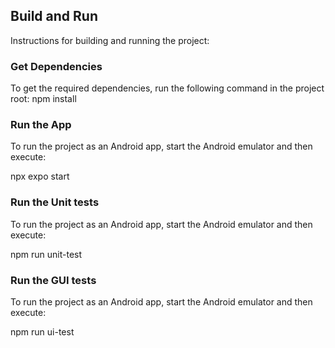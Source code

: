 ## Build and Run

Instructions for building and running the project:

### Get Dependencies

To get the required dependencies, run the following command in the project root:
npm install

### Run the App

To run the project as an Android app, start the Android emulator and then execute:

npx expo start

### Run the Unit tests

To run the project as an Android app, start the Android emulator and then execute:

npm run unit-test

### Run the GUI tests

To run the project as an Android app, start the Android emulator and then execute:

npm run ui-test
